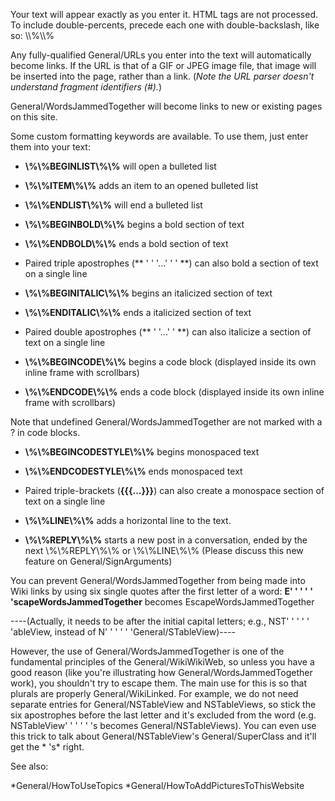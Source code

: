 Your text will appear exactly as you enter it.  HTML tags are not processed. To include double-percents, precede each one with double-backslash, like so: \\\\%\\\\%

Any fully-qualified General/URLs you enter into the text will automatically become links.  If the URL is that of a GIF or JPEG image file, that image will be inserted into the page, rather than a link. (*Note the URL parser doesn't understand fragment identifiers (#).*)

General/WordsJammedTogether will become links to new or existing pages on this site.

Some custom formatting keywords are available.  To use them, just enter them into your text:



* **\\%\\%BEGINLIST\\%\\%** will open a bulleted list
* **\\%\\%ITEM\\%\\%** adds an item to an opened bulleted list
* **\\%\\%ENDLIST\\%\\%** will end a bulleted list


* **\\%\\%BEGINBOLD\\%\\%** begins a bold section of text
* **\\%\\%ENDBOLD\\%\\%** ends a bold section of text
* Paired triple apostrophes (**    '    '    '...'    '    '    **) can also bold a section of text on a single line


* **\\%\\%BEGINITALIC\\%\\%** begins an italicized section of text
* **\\%\\%ENDITALIC\\%\\%** ends a italicized section of text
* Paired double apostrophes (**    '    '...'    '    **) can also italicize a section of text on a single line


* **\\%\\%BEGINCODE\\%\\%** begins a code block (displayed inside its own inline frame with scrollbars)
* **\\%\\%ENDCODE\\%\\%** ends a code block (displayed inside its own inline frame with scrollbars)


Note that undefined General/WordsJammedTogether are not marked with a ? in code blocks.


* **\\%\\%BEGINCODESTYLE\\%\\%** begins monospaced text
* **\\%\\%ENDCODESTYLE\\%\\%** ends monospaced text
* Paired triple-brackets (**{<nowiki/>{{...}}<nowiki/>}**) can also create a monospace section of text on a single line





* **\\%\\%LINE\\%\\%** adds a horizontal line to the text.
* **\\%\\%REPLY\\%\\%** starts a new post in a conversation, ended by the next \\%\\%REPLY\\%\\% or \\%\\%LINE\\%\\% (Please discuss this new feature on General/SignArguments)



You can prevent General/WordsJammedTogether from being made into Wiki links by using six single quotes after the first letter of a word: **E'    '    '    '    '    'scapeWordsJammedTogether** becomes E<nowiki/>scapeWordsJammedTogether

----(Actually, it needs to be after the initial capital letters; e.g., NST'    '    '    '    '    'ableView, instead of N'    '    '    '    '    'General/STableView)----

However, the use of General/WordsJammedTogether is one of the fundamental principles of the General/WikiWikiWeb, so unless you have a good reason (like you're illustrating how General/WordsJammedTogether work), you shouldn't try to escape them. The main use for this is so that plurals are properly General/WikiLink<nowiki/>ed. For example, we do not need separate entries for General/NSTableView and NST<nowiki/>ableViews, so stick the six apostrophes before the last letter and it's excluded from the word (e.g. NST<nowiki/>ableView'    '    '    '    '    's becomes General/NSTableView<nowiki/>s). You can even use this trick to talk about General/NSTableView<nowiki/>'s General/SuperClass and it'll get the *    's* right.

See also:

*General/HowToUseTopics
*General/HowToAddPicturesToThisWebsite